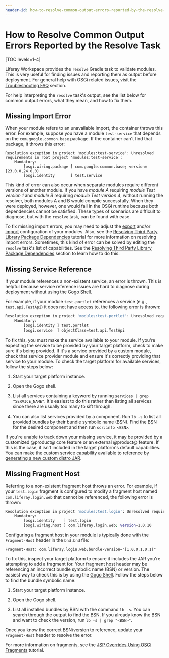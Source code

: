 ```yaml
---
header-id: how-to-resolve-common-output-errors-reported-by-the-resolve-task
---
```


# How to Resolve Common Output Errors Reported by the Resolve Task

[TOC levels=1-4]

Liferay Workspace provides the `resolve` Gradle task to validate modules. This
is very useful for finding issues and reporting them as output before
deployment. For general help with OSGi related issues, visit the
[Troubleshooting FAQ](/docs/7-2/reference/-/knowledge_base/r/troubleshooting)
section.

For help interpreting the `resolve` task's output, see the list below for common
output errors, what they mean, and how to fix them.

## Missing Import Error

When your module refers to an unavailable import, the container throws this
error. For example, suppose you have a module `test-service` that depends on
the `com.google.common.base` package. If the container can't find that package,
it throws this error:

    Resolution exception in project 'modules:test-service': Unresolved requirements in root project 'modules:test-service':
        Mandatory:
            [osgi.wiring.package ] com.google.common.base; version=[23.0.0,24.0.0)
            [osgi.identity       ] test.service

This kind of error can also occur when separate modules require different
versions of another module. If you have *module A* requiring *module Test
version 1* and *module B* requiring *module Test version 4*, without running
the resolver, both modules A and B would compile successfully. When they
were deployed, however, one would fail in the OSGi runtime because both
dependencies cannot be satisfied. These types of scenarios are difficult to
diagnose, but with the `resolve` task, can be found with ease.

To fix missing import errors, you may need to adjust the
[export](/docs/7-2/reference/-/knowledge_base/r/exporting-packages) and/or
[import](/docs/7-2/reference/-/knowledge_base/r/importing-packages)
configuration of your modules. Also, see the
[Resolving Third Party Library Package Dependencies](/docs/7-2/reference/-/knowledge_base/r/adding-third-party-libraries-to-a-module)
tutorial for more information on resolving import errors. Sometimes, this kind
of error can be solved by editing the `resolve` task's list of capabilities. See
the
[Resolving Third Party Library Package Dependencies](/docs/7-2/reference/-/knowledge_base/r/adding-third-party-libraries-to-a-module)
section to learn how to do this.

## Missing Service Reference

If your module references a non-existent service, an error is thrown.
This is helpful because service reference issues are hard to diagnose during
deployment without using the
[Gogo Shell](/docs/7-2/reference/-/knowledge_base/r/using-the-felix-gogo-shell).

For example, if your module `test-portlet` references a service (e.g.,
`test.api.TestApi`) it does not have access to, the following error is thrown:

```bash
Resolution exception in project 'modules:test-portlet': Unresolved requirements in project 'modules:test-portlet':
    Mandatory:
        [osgi.identity ] test.portlet
        [osgi.service  ] objectClass=test.api.TestApi
```

To fix this, you must make the service available to your module. If you're
expecting the service to be provided by your target platform, check to make sure
it's being provided. If it's a service provided by a custom module, check that
service provider module and ensure it's correctly providing that service to
your module. To check the target platform for available services, follow the
steps below:

1.  Start your target platform instance.

2.  Open the Gogo shell.

3.  List all services containing a keyword by running `services | grep
    "SERVICE_NAME"`. It's easiest to do this rather than listing all services
    since there are usually too many to sift through.

4.  You can also list services provided by a component. Run `lb -s` to list all
    provided bundles by their bundle symbolic name (BSN). Find the BSN for the
    desired component and then run `scr:info <BSN>`.

If you're unable to track down your missing service, it may be provided by a
customized @product@ core feature or an external @product@ feature. If this is
the case, it isn't included in the target platform's default capabilities. You
can make the custom service capability available to reference by
[generating a new custom distro JAR](/docs/7-2/reference/-/knowledge_base/r/depending-on-a-customized-distribution-of-product).

## Missing Fragment Host

Referring to a non-existent fragment host throws an error. For example, if your
`test.login` fragment is configured to modify a fragment host named
`com.liferay.login.web` that cannot be referenced, the following error is
thrown:

```bash
Resolution exception in project 'modules:test.login': Unresolved requirements in project 'modules:test-login':
    Mandatory:
        [osgi.identity    ] test.login
        [osgi.wiring.host ] com.liferay.login.web; version=1.0.10
```

Configuring a fragment host in your module is typically done with the
`Fragment-Host` header in the `bnd.bnd` file:

```properties
Fragment-Host: com.liferay.login.web;bundle-version="[1.0.0,1.0.1)"
```

To fix this, inspect your target platform to ensure it includes the JAR you're
attempting to add a fragment for. Your fragment host header may be referencing
an incorrect bundle symbolic name (BSN) or version. The easiest way to check
this is by using the
[Gogo Shell](/docs/7-2/reference/-/knowledge_base/r/using-the-felix-gogo-shell).
Follow the steps below to find the bundle symbolic name:

1.  Start your target platform instance.

2.  Open the Gogo shell.

3.  List all installed bundles by BSN with the command `lb -s`. You can search
    through the output to find the BSN. If you already know the BSN and want to
    check the version, run `lb -s | grep "<BSN>"`.

Once you know the correct BSN/version to reference, update your `Fragment-Host`
header to resolve the error.

For more information on fragments, see the
[JSP Overrides Using OSGi Fragments](/docs/7-2/customization/-/knowledge_base/c/overriding-a-modules-jsps)
tutorial.
